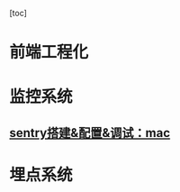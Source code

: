 [toc]

# 前端工程化
# 监控系统
## [sentry搭建&配置&调试：mac](/Users/lipeng/Desktop/project/project2023/demoSentry/oldSentry/index.md)
# 埋点系统
